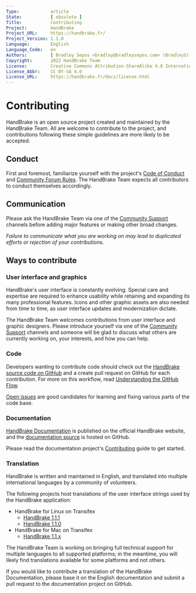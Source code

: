 ```yaml
---
Type:            article
State:           [ obsolete ]
Title:           Contributing
Project:         HandBrake
Project_URL:     https://handbrake.fr/
Project_Version: 1.1.0
Language:        English
Language_Code:   en
Authors:         [ Bradley Sepos <bradley@bradleysepos.com> (BradleyS) ]
Copyright:       2022 HandBrake Team
License:         Creative Commons Attribution-ShareAlike 4.0 International
License_Abbr:    CC BY-SA 4.0
License_URL:     https://handbrake.fr/docs/license.html
---
```


Contributing
============

HandBrake is an open source project created and maintained by the HandBrake Team. All are welcome to contribute to the project, and contributions following these simple guidelines are more likely to be accepted.

## Conduct

First and foremost, familiarize yourself with the project's [Code of Conduct](https://github.com/HandBrake/HandBrake/blob/master/CODE_OF_CONDUCT.md) and [Community Forum Rules](https://forum.handbrake.fr/app.php/rules). The HandBrake Team expects all contributors to conduct themselves accordingly.

## Communication

Please ask the HandBrake Team via one of the [Community Support](../help/community-support.html) channels before adding major features or making other broad changes.

*Failure to communicate what you are working on may lead to duplicated efforts or rejection of your contributions.*

## Ways to contribute

### User interface and graphics

HandBrake's user interface is constantly evolving. Special care and expertise are required to enhance usability while retaining and expanding its many professional features. Icons and other graphic assets are also needed from time to time, as user interface updates and modernization dictate.

The HandBrake Team welcomes contributions from user interface and graphic designers. Please introduce yourself via one of the [Community Support](../help/community-support.html) channels and someone will be glad to discuss what others are currently working on, your interests, and how you can help.

### Code

Developers wanting to contribute code should check out the [HandBrake source code on GitHub](https://github.com/HandBrake/HandBrake) and a create pull request on GitHub for each contribution. For more on this workflow, read [Understanding the GitHub Flow](https://guides.github.com/introduction/flow/).

[Open issues](https://github.com/HandBrake/HandBrake/issues) are good candidates for learning and fixing various parts of the code base.

### Documentation

[HandBrake Documentation](https://handbrake.fr/docs/) is published on the official HandBrake website, and the [documentation source](https://github.com/HandBrake/HandBrake-docs) is hosted on GitHub.

Please read the documentation project's [Contributing](https://github.com/HandBrake/HandBrake-docs/blob/master/CONTRIBUTING.markdown) guide to get started.

### Translation

HandBrake is written and maintained in English, and translated into multiple international languages by a community of volunteers.

The following projects host translations of the user interface strings used by the HandBrake application:

- HandBrake for Linux on Transifex
  - [HandBrake 1.1.1](https://www.transifex.com/victorr2007/handbrake-111/)
  - [HandBrake 1.1.0](https://www.transifex.com/victorr2007/handbrake-110/)
- HandBrake for Mac on Transifex
  - [HandBrake 1.1.x](https://www.transifex.com/subler/handbrake-1/)

The HandBrake Team is working on bringing full technical support for multiple languages to all supported platforms; in the meantime, you will likely find translations available for some platforms and not others.

If you would like to contribute a translation of the HandBrake Documentation, please base it on the English documentation and submit a pull request to the documentation project on GitHub.
